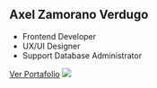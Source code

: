 ##  Axel Zamorano Verdugo 
- Frontend Developer   
- UX/UI Designer
- Support Database Administrator

<a href="https://axel-emk.github.io/">Ver Portafolio</a>
<img src="https://axel-emk.github.io/img/banner1.png" > 
